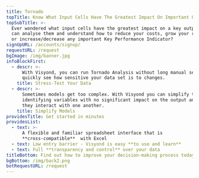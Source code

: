 ```yaml
---
title: Tornado
topTitle: Know What Input Cells Have The Greatest Impact On Important Output Cells
topSubTitle: >-
  Ever wondered what input cells have the greatest impact on a key output so you
  can analyse them and understand how to reduce your costs, grow your revenues
  or increase/decrease any important Key Performance Indicator? 
signUpURL: /accounts/signup/
requestURL: /request
bgImage: /img/banner.jpg
infoBlockFirst:
  - descr: >-
      With Visyond, you can run Tornado Analysis without long manual setups and
      quickly see how sensitive your data set is to changes.
    title: Stress-Test Your Data
  - descr: >-
      Sometimes models get too complex. With Visyond you can simplify them by
      identifying variables with no significant impact on the output and how
      they interact with one another.
    title: Simplify Models
providesTitle: Get started in minutes
providesList:
  - text: >-
      A flexible and familiar spreadsheet interface that is
      **cross-compatible**  with Excel
  - text: Low entry barrier - Visyond is easy **to use and learn**
  - text: Full **transparency and control** over your data
titleBottom: Find out how to improve your decision-making process today
bgBottom: /img/back2.png
botRequestURL: /request
---
```


